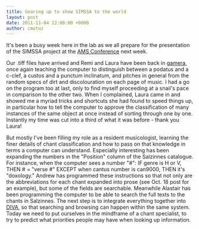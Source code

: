 ```yaml
---
title: Gearing up to show SIMSSA to the world
layout: post
date: 2011-11-04 12:00:00 +0000
author: cmotuz
---
```


It's been a busy week here in the lab as we all prepare for the presentation of the SIMSSA project at the [AMS Conference](http://www.ams-net.org/sanfrancisco/) next week.

Our .tiff files have arrived and Remi and Laura have been back in [gamera](http://gamera.informatik.hsnr.de/), once again teaching the computer to distinguish between a podatus and a c-clef, a custos and a punctum inclinatum, and pitches in general from the random specs of dirt and discolouration on each page of music. I had a go on the program too at last, only to find myself proceeding at a snail's pace in comparison to the other two. When I complained, Laura came in and showed me a myriad tricks and shortcuts she had found to speed things up, in particular how to tell the computer to approve the classification of many instances of the same object at once instead of sorting through one by one. Instantly my time was cut into a third of what it was before - thank you Laura!

But mostly I've been filling my role as a resident musicologist, learning the finer details of chant classification and how to pass on that knowledge in terms a computer can understand. Especially interesting has been expanding the numbers in the "Position" column of the Salzinnes catalogue. For instance, when the computer sees a number "#": IF genre is H or V, THEN # = "verse #" EXCEPT when cantus number is can9000, THEN it's "doxology." Andrew has programmed these instructions so that not only are the abbreviations for each chant expanded into prose (see Oct. 18 post for an example), but some of the fields are searchable. Meanwhile Alastair has been programming the computer to be able to search the full texts to the chants in Salzinnes. The next step is to integrate everything together into [DIVA](http://ddmal.github.io/diva.js/), so that searching and browsing can happen within the same system. Today we need to put ourselves in the mindframe of a chant specialist, to try to predict what priorities people may have when looking up information.
